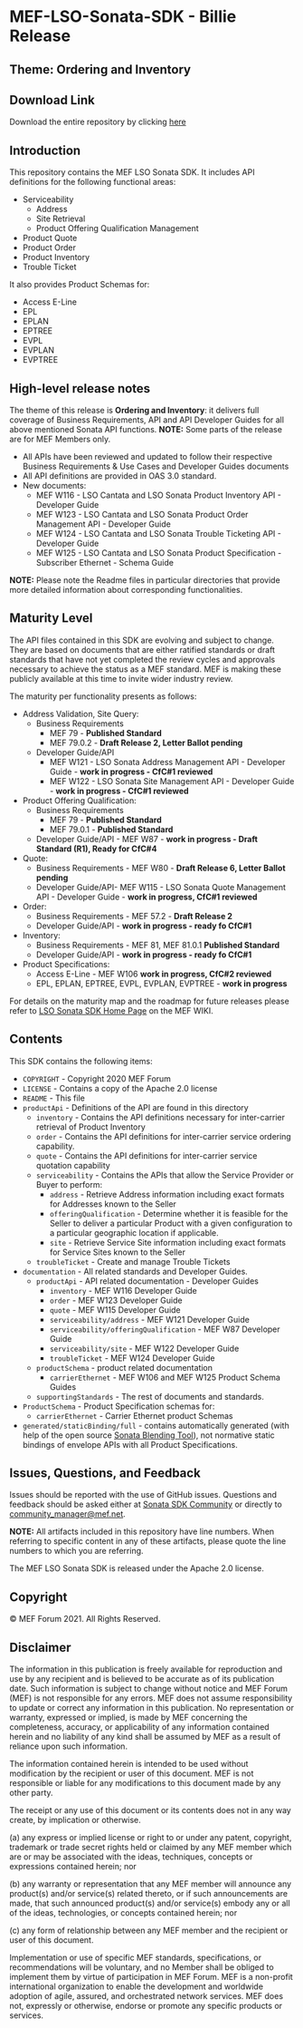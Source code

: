 # MEF-LSO-Sonata-SDK - Billie Release

## Theme: Ordering and Inventory

## Download Link

Download the entire repository by clicking [here](https://github.com/MEF-GIT/MEF-LSO-Sonata-SDK/releases/download/billie-final/MEF-LSO-Sonata-SDK-billie.zip)

## Introduction

This repository contains the MEF LSO Sonata SDK. It includes API definitions
for the following functional areas:

- Serviceability
  - Address
  - Site Retrieval
  - Product Offering Qualification Management
- Product Quote
- Product Order
- Product Inventory
- Trouble Ticket

It also provides Product Schemas for:

- Access E-Line
- EPL
- EPLAN
- EPTREE
- EVPL
- EVPLAN
- EVPTREE

## High-level release notes

The theme of this release is **Ordering and Inventory**: it delivers full coverage of Business Requirements, API and API Developer Guides for all above mentioned Sonata API functions. **NOTE:** Some parts of the release are for MEF Members only.

- All APIs have been reviewed and updated to follow their respective Business Requirements & Use Cases and Developer Guides documents
- All API definitions are provided in OAS 3.0 standard.
- New documents:
  - MEF W116 - LSO Cantata and LSO Sonata Product Inventory API - Developer Guide
  - MEF W123 - LSO Cantata and LSO Sonata Product Order Management API - Developer Guide
  - MEF W124 - LSO Cantata and LSO Sonata Trouble Ticketing API - Developer Guide
  - MEF W125 - LSO Cantata and LSO Sonata Product Specification - Subscriber Ethernet - Schema Guide

**NOTE:** Please note the Readme files in particular directories that provide more detailed information about corresponding functionalities.

## Maturity Level

The API files contained in this SDK are evolving and subject to change. They are based on documents that are either ratified standards or draft standards that have not yet completed the review cycles and approvals necessary to achieve the status as a MEF standard. MEF is making these publicly available at this time to invite wider industry review.

The maturity per functionality presents as follows:

- Address Validation, Site Query:
  - Business Requirements
    - MEF 79 - **Published Standard**
    - MEF 79.0.2 - **Draft Release 2, Letter Ballot pending**
  - Developer Guide/API
    - MEF W121 - LSO Sonata Address Management API - Developer Guide - **work in progress - CfC#1 reviewed**
    - MEF W122 - LSO Sonata Site Management API - Developer Guide - **work in progress - CfC#1 reviewed**
- Product Offering Qualification:
  - Business Requirements
    - MEF 79 - **Published Standard**
    - MEF 79.0.1 - **Published Standard**
  - Developer Guide/API - MEF W87 - **work in progress - Draft Standard (R1), Ready for CfC#4**
- Quote:
  - Business Requirements - MEF W80 - **Draft Release 6, Letter Ballot pending**
  - Developer Guide/API- MEF W115 - LSO Sonata Quote Management API - Developer Guide - **work in progress, CfC#1 reviewed**
- Order:
  - Business Requirements - MEF 57.2 - **Draft Release 2**
  - Developer Guide/API - **work in progress - ready fo CfC#1**
- Inventory:
  - Business Requirements - MEF 81, MEF 81.0.1 **Published Standard**
  - Developer Guide/API - **work in progress - ready fo CfC#1**
- Product Specifications:
  - Access E-Line - MEF W106 **work in progress, CfC#2 reviewed**
  - EPL, EPLAN, EPTREE, EVPL, EVPLAN, EVPTREE - **work in progress**

For details on the maturity map and the roadmap for future releases please refer to [LSO Sonata SDK Home Page](https://wiki.mef.net/display/CESG/LSO+Sonata+SDK) on the MEF WIKI.

## Contents

This SDK contains the following items:

- `COPYRIGHT` - Copyright 2020 MEF Forum
- `LICENSE` - Contains a copy of the Apache 2.0 license
- `README` - This file
- `productApi` - Definitions of the API are found in this directory
  - `inventory` - Contains the API definitions necessary for inter-carrier retrieval of Product Inventory
  - `order` - Contains the API definitions for inter-carrier service ordering capability.
  - `quote` - Contains the API definitions for inter-carrier service quotation capability
  - `serviceability` - Contains the APIs that allow the Service Provider or Buyer to perform:
    - `address` - Retrieve Address information including exact formats for Addresses known to the Seller
    - `offeringQualification` - Determine whether it is feasible for the Seller to deliver a particular Product with a given configuration to a particular geographic location if applicable.
    - `site` - Retrieve Service Site information including exact formats for Service Sites known to the Seller
  - `troubleTicket` - Create and manage Trouble Tickets
- `documentation` - All related standards and Developer Guides.
  - `productApi` - API related documentation - Developer Guides
    - `inventory` - MEF W116 Developer Guide
    - `order` - MEF W123 Developer Guide
    - `quote` - MEF W115 Developer Guide
    - `serviceability/address` - MEF W121 Developer Guide
    - `serviceability/offeringQualification` - MEF W87 Developer Guide
    - `serviceability/site` - MEF W122 Developer Guide
    - `troubleTicket` - MEF W124 Developer Guide
  - `productSchema` - product related documentation
    - `carrierEthernet` - MEF W106 and MEF W125 Product Schema Guides
  - `supportingStandards` - The rest of documents and standards.
- `ProductSchema` - Product Specification schemas for:
  - `carrierEthernet` - Carrier Ethernet product Schemas
- `generated/staticBinding/full` - contains automatically generated (with help of the open source [Sonata Blending Tool](https://github.com/Amartus/SonataBlendingTool)), not normative static bindings of envelope APIs with all Product Specifications.

## Issues, Questions, and Feedback

Issues should be reported with the use of GitHub issues. Questions and feedback should be asked either at [Sonata SDK Community](https://github.com/orgs/MEF-GIT/teams/mef-lso-sonata-sdk-community) or directly to community_manager@mef.net.

**NOTE:** All artifacts included in this repository have line numbers. When referring to specific content in any of these artifacts, please quote the line numbers to which you are referring.

The MEF LSO Sonata SDK is released under the Apache 2.0 license.

## Copyright

© MEF Forum 2021. All Rights Reserved.

## Disclaimer

The information in this publication is freely available for reproduction and use by any recipient and is believed to be accurate as of its publication date. Such information is subject to change without notice and MEF Forum (MEF) is not responsible for any errors. MEF does not assume responsibility to update or correct any information in this publication. No representation or warranty, expressed or implied, is made by MEF concerning the completeness, accuracy, or applicability of any information contained herein and no liability of any kind shall be assumed by MEF as a result of reliance upon such information.

The information contained herein is intended to be used without modification by the recipient or user of this document. MEF is not responsible or liable for any modifications to this document made by any other party.

The receipt or any use of this document or its contents does not in any way create, by implication or otherwise.

(a) any express or implied license or right to or under any patent, copyright, trademark or trade secret rights held or claimed by any MEF member which are or may be associated with the ideas, techniques, concepts or expressions contained herein; nor

(b) any warranty or representation that any MEF member will announce any product(s) and/or service(s) related thereto, or if such announcements are made, that such announced product(s) and/or service(s) embody any or all of the ideas, technologies, or concepts contained herein; nor

(c) any form of relationship between any MEF member and the recipient or user of this document.

Implementation or use of specific MEF standards, specifications, or recommendations will be voluntary, and no Member shall be obliged to implement them by virtue of participation in MEF Forum. MEF is a non-profit international organization to enable the development and worldwide adoption of agile, assured, and orchestrated network services. MEF does not, expressly or otherwise, endorse or promote any specific products or services.
